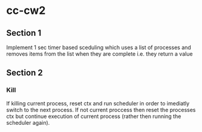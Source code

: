 # cc-cw2
## Section 1
Implement 1 sec timer based sceduling which uses a list of processes and removes items from the list when they are complete i.e. they return a value

## Section 2
### Kill
If killing current process, reset ctx and run scheduler in order to imediatly switch to the next process. If not current proccess then reset the processes ctx but continue execution of current process (rather then running the scheduler again).

